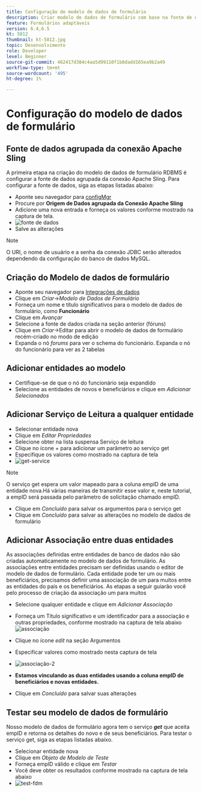 ```yaml
---
title: Configuração do modelo de dados de formulário
description: Criar modelo de dados de formulário com base na fonte de dados RDBMS
feature: Formulários adaptáveis
version: 6.4,6.5
kt: 5812
thumbnail: kt-5812.jpg
topic: Desenvolvimento
role: Developer
level: Beginner
source-git-commit: 462417d384c4aa5d99110f1b8dadd165ea9b2a49
workflow-type: tm+mt
source-wordcount: '495'
ht-degree: 1%

---
```




# Configuração do modelo de dados de formulário

## Fonte de dados agrupada da conexão Apache Sling

A primeira etapa na criação do modelo de dados de formulário RDBMS é configurar a fonte de dados agrupada da conexão Apache Sling. Para configurar a fonte de dados, siga as etapas listadas abaixo:

* Aponte seu navegador para [configMgr](http://localhost:4502/system/console/configMgr)
* Procure por **Origem de Dados agrupada da Conexão Apache Sling**
* Adicione uma nova entrada e forneça os valores conforme mostrado na captura de tela.
* ![fonte de dados](assets/data-source.png)
* Salve as alterações

>[!NOTE]
>O URI, o nome de usuário e a senha da conexão JDBC serão alterados dependendo da configuração do banco de dados MySQL.


## Criação do Modelo de dados de formulário

* Aponte seu navegador para [Integrações de dados](http://localhost:4502/aem/forms.html/content/dam/formsanddocuments-fdm)
* Clique em _Criar_->_Modelo de Dados de Formulário_
* Forneça um nome e título significativos para o modelo de dados de formulário, como **Funcionário**
* Clique em _Avançar_
* Selecione a fonte de dados criada na seção anterior (fóruns)
* Clique em _Criar_->Editar para abrir o modelo de dados de formulário recém-criado no modo de edição
* Expanda o nó _forums_ para ver o schema do funcionário. Expanda o nó do funcionário para ver as 2 tabelas

## Adicionar entidades ao modelo

* Certifique-se de que o nó do funcionário seja expandido
* Selecione as entidades de novos e beneficiários e clique em _Adicionar Selecionados_

## Adicionar Serviço de Leitura a qualquer entidade

* Selecionar entidade nova
* Clique em _Editar Propriedades_
* Selecione obter na lista suspensa Serviço de leitura
* Clique no ícone + para adicionar um parâmetro ao serviço get
* Especifique os valores como mostrado na captura de tela
* ![get-service](assets/get-service.png)
>[!NOTE]
> O serviço get espera um valor mapeado para a coluna empID de uma entidade nova.Há várias maneiras de transmitir esse valor e, neste tutorial, a empID será passada pelo parâmetro de solicitação chamado empID.
* Clique em _Concluído_ para salvar os argumentos para o serviço get
* Clique em _Concluído_ para salvar as alterações no modelo de dados de formulário

## Adicionar Associação entre duas entidades

As associações definidas entre entidades de banco de dados não são criadas automaticamente no modelo de dados de formulário. As associações entre entidades precisam ser definidas usando o editor de modelo de dados de formulário. Cada entidade pode ter um ou mais beneficiários, precisamos definir uma associação de um para muitos entre as entidades do país e os beneficiários.
As etapas a seguir guiarão você pelo processo de criação da associação um para muitos

* Selecione qualquer entidade e clique em _Adicionar Associação_
* Forneça um Título significativo e um identificador para a associação e outras propriedades, conforme mostrado na captura de tela abaixo
   ![associação](assets/association-entities-1.png)

* Clique no ícone _edit_ na seção Argumentos

* Especificar valores como mostrado nesta captura de tela
* ![associação-2](assets/association-entities.png)
* **Estamos vinculando as duas entidades usando a coluna empID de beneficiários e novas entidades.**
* Clique em _Concluído_ para salvar suas alterações

## Testar seu modelo de dados de formulário

Nosso modelo de dados de formulário agora tem o serviço **_get_** que aceita empID e retorna os detalhes do novo e de seus beneficiários. Para testar o serviço get, siga as etapas listadas abaixo.

* Selecionar entidade nova
* Clique em _Objeto de Modelo de Teste_
* Forneça empID válido e clique em _Testar_
* Você deve obter os resultados conforme mostrado na captura de tela abaixo
* ![test-fdm](assets/test-form-data-model.png)

